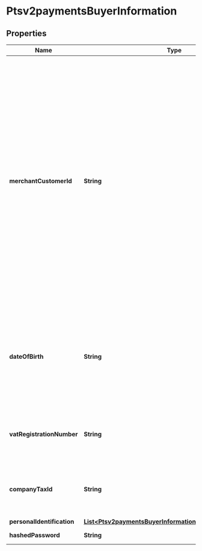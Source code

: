 
# Ptsv2paymentsBuyerInformation

## Properties
Name | Type | Description | Notes
------------ | ------------- | ------------- | -------------
**merchantCustomerId** | **String** | Your identifier for the customer.  When a subscription or customer profile is being created, the maximum length for this field for most processors is 30. Otherwise, the maximum length is 100.  **Comercio Latino**\\ For recurring payments in Mexico, the value is the customer’s contract number. Note Before you request the authorization, you must inform the issuer of the customer contract numbers that will be used for recurring transactions.  **Litle**\\ For a follow-on credit with Litle, CyberSource checks the following locations, in the order given, for a customer account ID value and uses the first value it finds: 1. &#x60;customer_account_id&#x60; value in the follow-on credit request 2. Customer account ID value that was used for the capture that is being credited 3. Customer account ID value that was used for the original authorization If a customer account ID value cannot be found in any of these locations, then no value is used.  For processor-specific information, see the customer_account_id field in [Credit Card Services Using the SCMP API.](http://apps.cybersource.com/library/documentation/dev_guides/CC_Svcs_SCMP_API/html)  |  [optional]
**dateOfBirth** | **String** | Recipient’s date of birth. **Format**: &#x60;YYYYMMDD&#x60;.  This field is a pass-through, which means that CyberSource ensures that the value is eight numeric characters but otherwise does not verify the value or modify it in any way before sending it to the processor. If the field is not required for the transaction, CyberSource does not forward it to the processor.  For more details, see \&quot;Recipients,\&quot; page 224.  |  [optional]
**vatRegistrationNumber** | **String** | Customer’s government-assigned tax identification number.  For processor-specific information, see the purchaser_vat_registration_number field in [Level II and Level III Processing Using the SCMP API.](http://apps.cybersource.com/library/documentation/dev_guides/Level_2_3_SCMP_API/html)  |  [optional]
**companyTaxId** | **String** | Company’s tax identifier. This is only used for eCheck service.  ** TeleCheck ** Contact your TeleCheck representative to find out whether this field is required or optional.  ** All Other Processors ** Not used  |  [optional]
**personalIdentification** | [**List&lt;Ptsv2paymentsBuyerInformationPersonalIdentification&gt;**](Ptsv2paymentsBuyerInformationPersonalIdentification.md) |  |  [optional]
**hashedPassword** | **String** | The description for this field is not available.  |  [optional]




